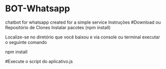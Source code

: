 # BOT-Whatsapp
chatbot for whatsapp created for a simple service
Instruções
#Download ou Repositório de Clones
Instalar pacotes (npm install)

Localize-se no diretório que você baixou e via console ou terminal executar o seguinte comando

npm install

#Execute o script do aplicativo.js
